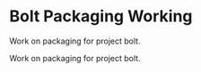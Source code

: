 # Bolt Packaging Working
Work on packaging for project bolt.

Work on packaging for project bolt.  













